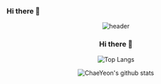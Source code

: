 ### Hi there 👋

<!--
**eilsamo600/eilsamo600** is a ✨ _special_ ✨ repository because its `README.md` (this file) appears on your GitHub profile.

Here are some ideas to get you started:

- 🔭 I’m currently working on ...
- 🌱 I’m currently learning ...
- 👯 I’m looking to collaborate on ...
- 🤔 I’m looking for help with ...
- 💬 Ask me about ...
- 📫 How to reach me: ...
- 😄 Pronouns: ...
- ⚡ Fun fact: ...
-->


<div align=center>

![header](https://capsule-render.vercel.app/api?type=slice&color=gradient&text=%20Chaeyeon%20%20&height=200&fontSize=100)
 </div>
 <div align=center>

### Hi there 👋
 
![Top Langs](https://github-readme-stats.vercel.app/api/top-langs/?username=eilsamo600&layout=compact&theme=solarized-light)
 
![ChaeYeon's github stats](https://github-readme-stats.vercel.app/api?username=eilsamo600&show_icons=true&theme=react)  
